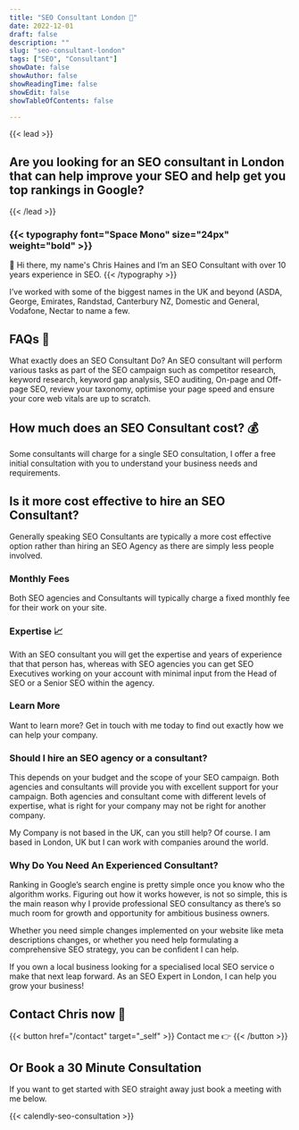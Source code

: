 ```yaml
---
title: "SEO Consultant London 👨"
date: 2022-12-01
draft: false
description: ""
slug: "seo-consultant-london"
tags: ["SEO", "Consultant"]
showDate: false
showAuthor: false
showReadingTime: false
showEdit: false
showTableOfContents: false

---
```



{{< lead >}}
## Are you looking for an SEO consultant in London that can help improve your SEO and help get you top rankings in Google?
{{< /lead >}}

### {{< typography font="Space Mono" size="24px" weight="bold" >}}
👋 Hi there, my name's Chris Haines and I’m an SEO Consultant with over 10 years experience in SEO.
{{< /typography >}}

I’ve worked with some of the biggest names in the UK and beyond (ASDA, George, Emirates, Randstad, Canterbury NZ, Domestic and General, Vodafone, Nectar to name a few.

## FAQs 🙋
What exactly does an SEO Consultant Do?
An SEO consultant will perform various tasks as part of the SEO campaign such as competitor research, keyword research, keyword gap analysis, SEO auditing, On-page and Off-page SEO, review your taxonomy, optimise your page speed and ensure your core web vitals are up to scratch.

## How much does an SEO Consultant cost? 💰
Some consultants will charge for a single SEO consultation, I offer a free initial consultation with you to understand your business needs and requirements.

## Is it more cost effective to hire an SEO Consultant?
Generally speaking SEO Consultants are typically a more cost effective option rather than hiring an SEO Agency as there are simply less people involved.

### Monthly Fees
Both SEO agencies and Consultants will typically charge a fixed monthly fee for their work on your site.

### Expertise 📈
With an SEO consultant you will get the expertise and years of experience that that person has, whereas with SEO agencies you can get SEO Executives working on your account with minimal input from the Head of SEO or a Senior SEO within the agency.

### Learn More
Want to learn more? Get in touch with me today to find out exactly how we can help your company.

### Should I hire an SEO agency or a consultant?
This depends on your budget and the scope of your SEO campaign. Both agencies and consultants will provide you with excellent support for your campaign. Both agencies and consultant come with different levels of expertise, what is right for your company may not be right for another company.

My Company is not based in the UK, can you still help?
Of course. I am based in London, UK but I can work with companies around the world.

### Why Do You Need An Experienced Consultant?
Ranking in Google’s search engine is pretty simple once you know who the algorithm works. Figuring out how it works however, is not so simple, this is the main reason why I provide professional SEO consultancy as there’s so much room for growth and opportunity for ambitious business owners.

Whether you need simple changes implemented on your website like meta descriptions changes, or whether you need help formulating a comprehensive SEO strategy, you can be confident I can help.

If you own a local business looking for a specialised local SEO service o make that next leap forward. As an SEO Expert in London, I can help you grow your business!

## Contact Chris now 📱

{{< button href="/contact" target="_self" >}}
Contact me 👉
{{< /button >}}
</center>

## Or Book a 30 Minute Consultation

If you want to get started with SEO straight away just book a meeting with me below.

{{< calendly-seo-consultation >}}

